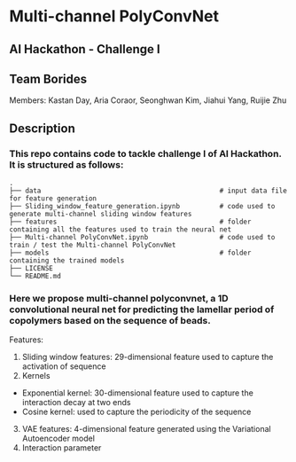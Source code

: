 # Multi-channel PolyConvNet
## AI Hackathon - Challenge I
## Team Borides
Members: Kastan Day, Aria Coraor, Seonghwan Kim, Jiahui Yang, Ruijie Zhu

## Description
### This repo contains code to tackle challenge I of AI Hackathon. It is structured as follows:
```
.
├── data                                             # input data file for feature generation
├── Sliding_window_feature_generation.ipynb          # code used to generate multi-channel sliding window features
├── features                                         # folder containing all the features used to train the neural net
├── Multi-channel PolyConvNet.ipynb                  # code used to train / test the Multi-channel PolyConvNet
├── models                                           # folder containing the trained models
├── LICENSE
└── README.md
```

### Here we propose multi-channel polyconvnet, a 1D convolutional neural net for predicting the lamellar period of copolymers based on the sequence of beads. 


Features:
1. Sliding window features: 29-dimensional feature used to capture the activation of sequence
2. Kernels
- Exponential kernel: 30-dimensional feature used to capture the interaction decay at two ends
- Cosine kernel: used to capture the periodicity of the sequence
3. VAE features: 4-dimensional feature generated using the Variational Autoencoder model
4. Interaction parameter
